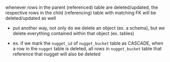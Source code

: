 
whenever rows in the parent (referenced) table are deleted/updated, the respective rows in the child (referencing) table with matching FK will be deleted/updated as well
- put another way, not only do we delete an object (ex. a schema), but we delete everything contained within that object (ex. tables)

- ex. if we mark the `nugget_id` of `nugget_bucket` table as CASCADE, when a row in the `nugget` table is deleted, all rows in `nugget_bucket` table that reference that nugget will also be deleted
